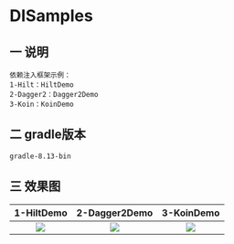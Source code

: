 # DISamples

## 一 说明

```
依赖注入框架示例：
1-Hilt：HiltDemo
2-Dagger2：Dagger2Demo
3-Koin：KoinDemo
```

## 二 gradle版本

```
gradle-8.13-bin
```

## 三 效果图

| 1-HiltDemo | 2-Dagger2Demo | 3-KoinDemo |
| :--------: | :-----------: | :--------: |
|   ![][1]   |    ![][2]     |   ![][3]   |



[1]:Gif/android-hilt-demo-2.gif
[2]:Gif/android-dagger2-demo-3.gif
[3]:Gif/android-koin-demo-4.gif